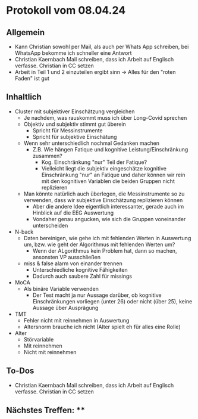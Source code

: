 # Protokoll vom 08.04.24

## Allgemein
- Kann Christian sowohl per Mail, als auch per Whats App schreiben, bei WhatsApp bekomme ich schneller eine Antwort
- Christian Kaernbach Mail schreiben, dass ich Arbeit auf Englisch verfasse. Christian in CC setzen
- Arbeit in Teil 1 und 2 einzuteilen ergibt sinn -> Alles für den "roten Faden" ist gut
## Inhaltlich
- Cluster mit subjektiver Einschätzung vergleichen
  - Je nachdem, was rauskommt muss ich über Long-Covid sprechen
  - Objektiv und subjektiv stimmt gut überein
    - Spricht für Messinstrumente
    - Spricht für subjektive Einschätung
  - Wenn sehr unterschiedlich nochmal Gedanken machen
    - Z.B. Wie hängen Fatique und kognitive Leistung/Einschränkung zusammen?
      - Kog. Einschränkung "nur" Teil der Fatique?
      - Vielleicht liegt die subjektiv eingeschätze kognitive Einschränkung "nur" an Fatique und daher können wir rein mit den kognitiven Variablen die beiden Gruppen nicht replizieren
  - Man könnte natürlich auch überlegen, die Messinstrumente so zu verwenden, dass wir subjektive Einschätzung replizieren können
    - Aber die andere Idee eigentlich interessanter, gerade auch im Hinblick auf die EEG Auswertung
    - Vondaher genau angucken, wie sich die Gruppen voneinander unterscheiden
- N-back
  - Daten bereinigen, wie gehe ich mit fehlenden Werten in Auswertung um, bzw. wie geht der Algorithmus mit fehlenden Werten um?
    - Wenn der ALgorithmus kein Problem hat, dann so machen, ansonsten VP ausschließen
  - miss & false alarm von einander trennen
    - Unterschiedliche kognitive Fähigkeiten
    - Dadurch auch saubere Zahl für missings
- MoCA
  - Als binäre Variable verwenden
    - Der Test macht ja nur Aussage darüber, ob kognitive Einschränkungen vorliegen (unter 26) oder nicht (über 25), keine Aussage über Ausprägung
- TMT
  - Fehler nicht mit reinnehmen in Auswertung
  - Altersnorm brauche ich nicht (Alter spielt eh für alles eine Rolle)
- Alter
  - Störvariable
  - Mit reinnehmen
  - Nicht mit reinnehmen
## To-Dos
- Christian Kaernbach Mail schreiben, dass ich Arbeit auf Englisch verfasse. Christian in CC setzen 
## Nächstes Treffen: **
